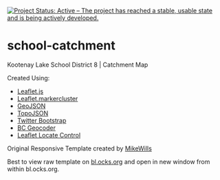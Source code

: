 [![Project Status: Active – The project has reached a stable, usable state and is being actively developed.](http://www.repostatus.org/badges/latest/active.svg)](http://www.repostatus.org/#active)

# school-catchment

Kootenay Lake School District 8 | Catchment Map

Created Using:
* [Leaflet.js](https://leafletjs.com/)
* [Leaflet.markercluster](https://github.com/Leaflet/Leaflet.markercluster)
* [GeoJSON](https://geojson.org/)
* [TopoJSON](https://github.com/topojson/topojson)
* [Twitter Bootstrap](http://getbootstrap.com)
* [BC Geocoder](https://www2.gov.bc.ca/gov/content/data/geographic-data-services/location-services/geocoder)
* [Leaflet Locate Control](https://github.com/domoritz/leaflet-locatecontrol)

Original Responsive Template created by [MikeWills](https://github.com/MikeWills/GoogleMapsTemplate)

Best to view raw template on [bl.ocks.org](https://bl.ocks.org/danagerous/a7f8021cc3432eeca953a223a9b42b08/) and open in new window from within bl.ocks.org.
